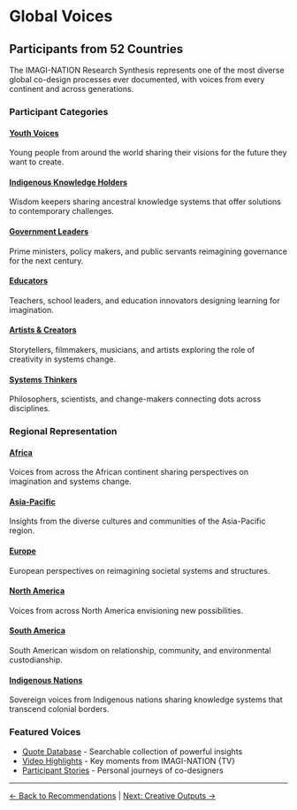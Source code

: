 # Global Voices
## Participants from 52 Countries

The IMAGI-NATION Research Synthesis represents one of the most diverse global co-design processes ever documented, with voices from every continent and across generations.

### Participant Categories

#### [Youth Voices](./youth/README.md)
Young people from around the world sharing their visions for the future they want to create.

#### [Indigenous Knowledge Holders](./indigenous/README.md)
Wisdom keepers sharing ancestral knowledge systems that offer solutions to contemporary challenges.

#### [Government Leaders](./government/README.md)
Prime ministers, policy makers, and public servants reimagining governance for the next century.

#### [Educators](./educators/README.md)
Teachers, school leaders, and education innovators designing learning for imagination.

#### [Artists & Creators](./artists/README.md)
Storytellers, filmmakers, musicians, and artists exploring the role of creativity in systems change.

#### [Systems Thinkers](./systems-thinkers/README.md)
Philosophers, scientists, and change-makers connecting dots across disciplines.

### Regional Representation

#### [Africa](./regions/africa.md)
Voices from across the African continent sharing perspectives on imagination and systems change.

#### [Asia-Pacific](./regions/asia-pacific.md)
Insights from the diverse cultures and communities of the Asia-Pacific region.

#### [Europe](./regions/europe.md)
European perspectives on reimagining societal systems and structures.

#### [North America](./regions/north-america.md)
Voices from across North America envisioning new possibilities.

#### [South America](./regions/south-america.md)
South American wisdom on relationship, community, and environmental custodianship.

#### [Indigenous Nations](./regions/indigenous-nations.md)
Sovereign voices from Indigenous nations sharing knowledge systems that transcend colonial borders.

### Featured Voices
- [Quote Database](./quotes/README.md) - Searchable collection of powerful insights
- [Video Highlights](./highlights/README.md) - Key moments from IMAGI-NATION {TV}
- [Participant Stories](./stories/README.md) - Personal journeys of co-designers

---
[← Back to Recommendations](../recommendations/README.md) | [Next: Creative Outputs →](../outputs/README.md)
